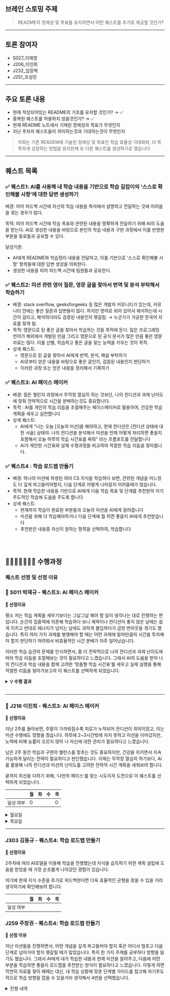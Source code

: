 ## 브레인 스토밍 주제

> README의 정체성 및 목표를 유지하면서 어떤 퀘스트를 추가로 제공할 것인가?

---

## 토론 참여자

- S027\_이재영
- J206\_이인희
- J232\_임장혁
- J251\_조성민

---

## 주요 토론 내용

- 현재 작성되어있는 README의 기조를 유지할 것인가? → ✅
- 중복된 퀘스트를 허용하지 않을것인가? → ✅
- 현재 README 노트에서 기재된 정체성과 목표가 무엇인지
- 지난 주차의 퀘스트들이 의미하는것과 기대하는것이 무엇인지

> 저희는 기존 READEM에 기술된 정체성 및 목표인 학습 효율성 극대화와, 더 똑똑하게 성장하는 방법을 유지한체 또 다른 퀘스트를 생성하기로 했습니다

---

## 퀘스트 목록

### ✅ 퀘스트1: AI를 사용해 내 학습 내용을 기반으로 학습 길잡이의 ‘스스로 확인해볼 사항’에 대한 답변 생성하기

배경: 피어 피드백 시간에 자신의 학습 내용을 즉석에서 설명하고 전달하는 것에 어려움을 겪는 경우가 많다.

목적: 피어 피드백 시간에 학습 목표와 관련된 내용을 명확하게 전달하기 위해 AI의 도움을 받는다. AI로 생성한 내용을 바탕으로 본인의 학습 내용과 구현 과정에서 이를 반영한 부분을 동료들과 공유할 수 있다.

달성기준:

- AI에게 README와 학습정리 내용을 전달하고, 이를 기반으로 ‘스스로 확인해볼 사항’ 항목들에 대한 답변 생성을 의뢰한다.
- 생성한 내용을 피어 피드백 시간에 팀원들과 공유한다.

### ✅ 퀘스트2: 미션 관련 영어 질문, 영문 글을 찾아서 번역 및 분석 부탁해서 학습하기

- 배경: stack overflow, geeksforgeeks 등 많은 개발자 커뮤니티가 있는데, 커뮤니티 안에는 좋은 질문과 답변들이 많다. 하지만 영어로 되어 있어서 해석하는데 시간이 걸리고, 해석하더라도 검증된 내용인지 헷갈림. → 누군가가 가공한 한국어 자료를 찾게 됨.
- 목적: 영문으로 된 좋은 글을 찾아서 학습하는 것을 목적에 둔다. 많은 프로그래밍 언어가 해외에서 개발된 만큼 그리고 영문으로 된 공식 문서가 많은 만큼 좋은 영문 자료는 많다. 이를 선별, 학습하고 좋은 글을 찾는 능력을 키우는 것이 목적.
- 상세 퀘스트:
  - 영문으로 된 글을 찾아서 AI에게 번역, 분석, 해설 부탁하기
  - AI로부터 얻은 내용을 바탕으로 좋은 글인지, 검증된 내용인지 판단하기
  - 이러한 과정 또는 얻은 내용을 정리해서 기록하기

### ✅ 퀘스트3: AI 페이스 메이커

- 배경: 힘든 챌린지 과정에서 무작정 열심히 하는 것보단, 나의 컨디션과 과제 난이도에 맞춰 전략적으로 시간을 분배하는것도 중요합니다.
- 목적 : AI를 개인의 학습 리듬을 조절해주는 페이스메이커로 활용하여, 건강한 학습 계획을 세우고 실천합니다
- 상세 퀘스트:
  - AI에게 “나는 오늘 [오늘의 미션]을 해야하고, 현재 컨디션은 [컨디션 상태에 대한 서술] 상태야. 나의 컨디션을 분석해서 미션을 언제 어떻게 처리하면 좋을지 포함해서 오늘 하루의 학습 시간표를 짜줘” 라는 프롬포트를 전달합니다
  - AI가 제안한 시간표와 실제 수행과정을 비교하여 적절한 학습 리듬을 찾아봅니다.

### ✅ 퀘스트4 : 학습 로드맵 만들기

- 배경: 하나의 미션에 파생된 여러 CS 지식을 학습하다 보면, 관련된 개념을 어느정도 더 깊게 파고들어야할지, 다음 단계로 어떻게 나아갈지 어려울때가 많습니다.
- 목적: 현재 학습한 내용을 기반으로 AI에게 다음 학습 목표 및 단계를 추천받아 자기주도적인 학습에 도움을 주도록 합니다
- 상세 퀘스트:
  - 현재까지 학습이 완료된 부분들과 오늘의 미션을 AI에게 알려줍니다
  - 미션을 위해 더 학습해야하거나 다음 단계에 뭘 하면 좋을지 AI에게 추천받습니다
  - 추천받은 내용중 자신이 원하는 항목을 선택하여, 학습합니다

<br>
<br>

## 🏃🏻‍➡️🏃🏻‍♀️‍➡️ 수행과정

### 퀘스트 선정 및 선정 이유

### 🧩 S011 박재규 - 퀘스트3: AI 페이스 메이커

**🤔 선정이유**

평소 저는 학습 계획을 세우기보다는 그날그날 해야 할 일이 생각나는 대로 진행하는 편입니다. 순간의 집중력에 의존해 학습하다 보니 체력이나 컨디션이 좋지 않은 날에는 쉽게 지치고 반대로 에너지가 넘치는 날에도 과하게 몰입하다가 금방 번아웃을 겪기도 했습니다. 특히 여러 가지 과제를 병행해야 할 때는 어떤 과제에 얼마만큼의 시간을 투자해야 할지 판단하기 어려워서 비효율적인 시간 분배가 자주 일어났습니다.

이러한 학습 습관의 문제를 인식하면서, 좀 더 전략적으로 나의 컨디션과 과제 난이도에 따라 학습 리듬을 조절해보는 것이 필요하다고 느꼈습니다. 그래서 AI의 도움을 받아 나의 컨디션과 학습 내용을 함께 고려한 ‘맞춤형 학습 시간표’를 세우고 실제 실행을 통해 적절한 리듬을 찾아가보고자 이 퀘스트를 선택하게 되었습니다.

<details>
<summary><b>💡 수행 결과</b></summary>

## 🕹️ Success Criteria

### 1. AI에게 “나는 오늘 [오늘의 미션]을 해야하고, 현재 컨디션은 [컨디션 상태에 대한 서술] 상태야. 나의 컨디션을 분석해서 미션을 언제 어떻게 처리하면 좋을지 포함해서 오늘 하루의 학습 시간표를 짜줘” 라는 프롬포트를 전달합니다

#### 📝 명령 프롬프트
```
나는 오늘 버전 관리를 위해 .git 디렉토리 아래에 있는 파일들을 분석하는 도구를 swift로 구현하는을 해야하고, 현재 컨디션은 잠을 충분하지 자지 못한 상태야.
나의 컨디션을 분석해서 미션을 언제 어떻게 처리하면 좋을지 포함해서 오늘 하루의 학습 시간표를 짜줘.
```
<br>

#### 📝 AI의 답변
컨디션이 좋지 않은 날에는 깊은 집중이 필요한 작업을 오전에 짧게 하고, 반복적이고 가벼운 작업은 오후에 배치하는 것이 효과적입니다. 또한 충분한 휴식과 리듬 유지가 중요합니다. 아래는 컨디션을 고려한 Swift 기반 Git 분석 도구 개발을 위한 하루 시간표입니다.
<br>
<br>

### 2. AI가 제안한 시간표와 실제 수행과정을 비교하여 적절한 학습 리듬을 찾아봅니다.
#### 📍 AI가 제안한 시간표
<img width="626" height="727" alt="Screenshot 2025-08-01 at 1 06 58 PM" src="https://github.com/user-attachments/assets/5da2827b-881e-4c2a-a159-7f832e7481a3" />
<br>

#### 📍 실제 수행과정
| 시간 | 활동 | 설명 |
| ------------- | ------------- |:-------------:|
| 09:30 – 10:00 | ☕ 가벼운 준비 & 뇌 깨우기 | 커피/가벼운 스트레칭 & 전날 코드 훑어보기 | 
| 12:00 – 13:30 | 🧩 집중코딩 세션 1: GitRepository, GitCloneCreator 리팩터링 | 가장 핵심적이고 비교적 쉬운 구조 정리 → 뇌가 덜 피곤한 상태일 때 |
| 13:30 – 14:30 | 🍱 점심 + 낮잠 20분 | 컨디션 회복 필수! 특히 오늘은 짧은 낮잠 적극 추천 |
| 15:30 – 18:00	| 🔍 분석 세션: .git/index, logs/HEAD, HEAD 내부 파싱 기능 구현 | 비교적 논리적인 구조 작업이지만, 반복성이 있어 오후에 적합 |
| 18:30 – 19:30 | 🍱 저녁 | 컨디션 회복 필수! |
| 20:00 – 23:30 | 🔄 GitObjectParser + ZlibHelper 통합 테스트 | 압축 해제/분석 루틴 점검, 로직 연결 테스트 |
| 00:00 – 2:30 | 🧪 예제 리포지토리 테스트 (add/commit 시 어떤 파일 생기는지 확인) | 직접 .git 파일 변화 확인해보기 (인풋/아웃풋 확인) |


</details>
<br>

---

### 🎁 J216 이진희 - 퀘스트3: AI 페이스 메이커

**🤔 선정이유**

지난 2주를 돌아보면, 주말이 가까워질수록 피로가 누적되어 컨디션이 최악이었고, 이는 미션 수행에도 영향을 줬습니다. 하루에 2~3시간밖에 자지 못하고 미션을 이어갔지만, 노력에 비해 능률이 오르지 않아 나 자신에 대한 관리가 필요하다고 느꼈습니다.

남은 2주 동안 학습과 구현의 밸런스를 맞추는 것도 중요하지만, 건강을 지키면서 지속 가능하게 달리는 전략이 필요하다고 판단했습니다. 이제는 무작정 열심히 하기보다, AI를 활용해 나의 컨디션과 미션의 난이도를 고려한 전략적 시간 계획을 세워보려 합니다.

끝까지 최선을 다하기 위해, ‘나만의 페이스’를 찾는 시도이자 도전으로 이 퀘스트를 선택하게 되었습니다.

|           | 월  | 화  | 수  | 목  |
| --------- | --- | --- | --- | --- |
| 달성 여부 | O   |     |     | O   |

<details>
  <summary>월요일</summary>

- 중간중간 휴식시간이 포함된 시간표를 만들어주었음
- 중간중간 휴식을 취했지만 늦게 자게 됨 ㅠ
  ![alt text](week2Img/jinhee-mon.png)

</details>
<details>
  <summary>목요일</summary>
  
- 이번주는 컨디션을 관리할 수 없어서.... 퀘스트 1로 변경
- Git 내부 구조와 동작 원리에 대해 이해는 했지만 피어 피드백 시간에 설명하고 전달하는데 어려움을 느낌
- 전체적인 흐름은 이해했지만 흐름만 이해했다는 것을 깨달음
- 부족했던 부분을 채우고자 AI를 함께 학습 내용을 점검하며 부족한 부분을 파악하고 공부 진행
- </details>

---

### J303 김동규 - 퀘스트4: 학습 로드맵 만들기

**🤔 선정이유**

2주차에 여러 AI모델을 이용해 학습을 진행했는데 지식을 습득하기 위한 계획 설립에 도움을 받았을 때 가장 순조롭게 나아갔던 경험이 있습니다.

여기에 현재 지식 수준을 추가로 피드백한다면 더욱 효율적인 균형을 찾을 수 있을 거라 생각하기에 확인해보려 합니다.

|           | 월  | 화  | 수  | 목  |
| --------- | --- | --- | --- | --- |
| 달성 여부 |     |     |     |     |

### J259 주장권 - 퀘스트4: 학습 로드맵 만들기

**🤔 선정 이유**

지난 미션들을 진행하면서, 어떤 개념을 깊게 파고들어야 할지 혹은 어디서 멈추고 다음 단계로 넘어가야 할지 헷갈릴 때가 많았습니다. 특히 한 가지 주제를 공부하다 방향을 잃기도 했습니다.
그래서 AI에게 내가 학습한 내용과 현재 미션을 알려주고, 다음에 어떤 부분을 학습하면 좋을지 로드맵을 추천받는 방식이 필요하다고 느꼈습니다. 이렇게 하면 막연히 자료를 찾아 헤매는 대신, 내 학습 상황에 맞춘 단계별 가이드를 참고해 자기주도적으로 학습 방향을 잡을 수 있을거라 생각해서 4번을 선택했습니다.

<details>
 <summary> 진행 내역 </summary>
  저는 학습 로드맵 만들기 미션을 진행을 했는데요. 이번 과제를 진행하면서 LLM에게 많은 도움을 받았다고 자부합니다. 특히 이번 미션을 진행하면서 가장 많이 사용하고 많이 도움 받았던 프롬프트는...
 > 나는 0000을 공부한걸 정리해봤어 혹시 여기서 부족하거나 더 공부해야되는 로드맵이있을까?

위 프롬프트를 가장 많이사용했는데요 위 질문에 대한 답변을 통해 제가 정리한 내용중 부족한 개념을 채우기도하고 직전보다는 지식의 늪에 빠지는 경우는 적었다고 생각합니다.

[![image.png](https://i.postimg.cc/t4n3Z1P3/image.png)](https://postimg.cc/87DJxzZc)

이렇게 제가 정리한 내용을 채점해주기도하고, 정리한 내용에서 부족한 부분이 있다고 생각되면 `다음 단계 로드맵`을 통해 공부 로드맵을 추천해주곤 합니다.
다만, 여기서도 과제를 진행하는데 불필요한 로드맵을 추천해주기는 하는데, 저는 시간이 부족해서 많이 진행해보진 않았지만 그래도 내가 정리한 개념이 어디로 뻗어 나갈 수 있는지 어디로 응용이 가능할 수 있어보이는지 생각할 수 있는 시간을 얻을 수 있어서 그거 또한 만족 스러웠다고 생각하는데요 만약에 다음 퀘스트를 물려 받는 분이 `과제에 집중`하기 위한 지식이 필요하시다면 프롬프트에 `과제에 집중해줘`를 추가해도 좋을것 같네요

단점이라고 생각되는게 딱히 없어서 다음 퀘스트를 물려받으시는 분께 어떻게 이 퀘스트를 추가적으로 변형할 수 있을까 하는 보완점은 드릴 순 없지만, 다음날의 더 좋은 로드맵을 위한 전날에 짧지막하게 회고를 작성해서 추가하게 하는 아이디어는 어떨까 생각이 됩니다.

</details>
